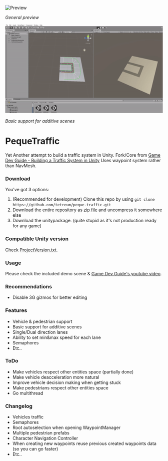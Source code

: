 ![Preview](https://raw.githubusercontent.com/tetreum/peque-traffic/master/Images/2.gif)

*General preview*

![Basic support for additive scenes](https://raw.githubusercontent.com/tetreum/peque-traffic/master/Images/1.gif)

*Basic support for additive scenes*

# PequeTraffic

Yet Another attempt to build a traffic system in Unity.
Fork/Core from [Game Dev Guide - Building a Traffic System in Unity](https://www.youtube.com/watch?v=MXCZ-n5VyJc)
Uses waypoint system rather than NavMesh.

### Download

You've got 3 options:
1. (Recommended for development) Clone this repo by using `git clone https://github.com/tetreum/peque-traffic.git`
1. Download the entire repository as [zip file](https://github.com/tetreum/peque-traffic/archive/master.zip) and uncompress it somewhere else
2. Download the unitypackage. (quite stupid as it's not production ready for any game)

### Compatible Unity version

Check [ProjectVersion.txt](https://github.com/tetreum/peque-traffic/blob/master/ProjectSettings/ProjectVersion.txt).

### Usage

Please check the included demo scene & [Game Dev Guide's youtube video](https://www.youtube.com/watch?v=MXCZ-n5VyJc).

### Recommendations

- Disable 3G gizmos for better editing

### Features
- Vehicle & pedestrian support
- Basic support for additive scenes
- Single/Dual direction lanes
- Ability to set min&max speed for each lane
- Semaphores
- Etc..

### ToDo

- Make vehicles respect other entities space (partially done)
- Make vehicle deacceleration more natural
- Improve vehicle decision making when getting stuck
- Make pedestrians respect other entities space
- Go multithread


### Changelog
- Vehicles traffic
- Semaphores
- Root autoselection when opening WaypointManager
- Multiple pedestrian prefabs
- Character Navigation Controller
- When creating new waypoints reuse previous created waypoints data (so you can go faster)
- Etc..
